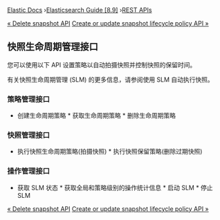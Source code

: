 

[Elastic Docs](/guide/) ›[Elasticsearch Guide [8.9]](index.md) ›[REST
APIs](rest-apis.md)

[« Delete snapshot API](delete-snapshot-api.md) [Create or update snapshot
lifecycle policy API »](slm-api-put-policy.md)

## 快照生命周期管理接口

您可以使用以下 API 设置策略以自动拍摄快照并控制快照的保留时间。

有关快照生命周期管理 (SLM) 的更多信息，请参阅使用 SLM 自动执行快照。

### 策略管理接口

* 创建生命周期策略 * 获取生命周期策略 * 删除生命周期策略

### 快照管理接口

* 执行快照生命周期策略(拍摄快照) * 执行快照保留策略(删除过期快照)

### 操作管理接口

* 获取 SLM 状态 * 获取全局和策略级别的操作统计信息 * 启动 SLM * 停止 SLM

[« Delete snapshot API](delete-snapshot-api.md) [Create or update snapshot
lifecycle policy API »](slm-api-put-policy.md)
